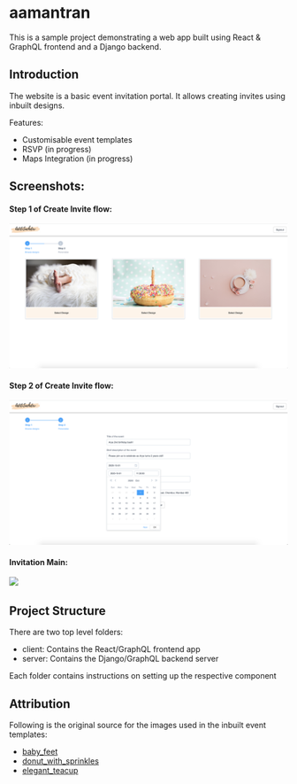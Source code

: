 # aamantran
This is a sample project demonstrating a web app built using React & GraphQL frontend and a Django backend. 

## Introduction
The website is a basic event invitation portal. It allows creating invites using inbuilt designs. 

Features: 
* Customisable event templates
* RSVP (in progress)
* Maps Integration (in progress)

## Screenshots:
#### Step 1 of Create Invite flow:
<img src="client/src/assets/screenshots/create_invite_step1.png" width="800" />

#### Step 2 of Create Invite flow:
<img src="client/src/assets/screenshots/create_invite_step2.png" width="800" />

#### Invitation Main:
<img src="client/src/assets/screenshots/invite1.png" width="800" />


## Project Structure
There are two top level folders:
* client: Contains the React/GraphQL frontend app
* server: Contains the Django/GraphQL backend server

Each folder contains instructions on setting up the respective component

## Attribution
Following is the original source for the images used in the inbuilt event templates: 
* [baby_feet](https://unsplash.com/photos/WCF44_NFUyA)
* [donut_with_sprinkles](https://unsplash.com/photos/ww8hljWABIE)
* [elegant_teacup](https://unsplash.com/photos/qNhe2QXzLuo)
